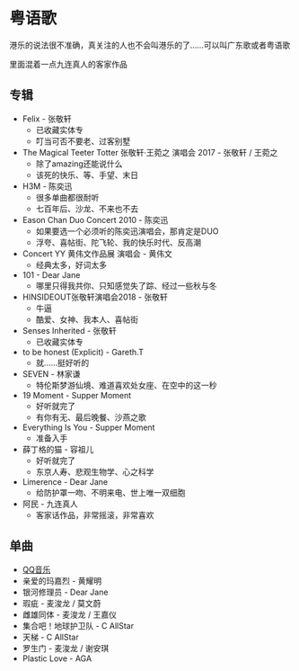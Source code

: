 # 粤语歌

港乐的说法很不准确，真关注的人也不会叫港乐的了……可以叫广东歌或者粤语歌

里面混着一点九连真人的客家作品

## 专辑

* Felix - 张敬轩
  * 已收藏实体专
  * 叮当可否不要老、过客别墅
* The Magical Teeter Totter 张敬轩‧王菀之 演唱会 2017 - 张敬轩 / 王菀之
  * 除了amazing还能说什么
  * 该死的快乐、等、手望、末日
* H3M - 陈奕迅
  * 很多单曲都很耐听
  * 七百年后、沙龙、不来也不去
* Eason Chan Duo Concert 2010 - 陈奕迅
  * 如果要选一个必须听的陈奕迅演唱会，那肯定是DUO
  * 浮夸、喜帖街、陀飞轮、我的快乐时代、反高潮
* Concert YY 黄伟文作品展 演唱会 - 黄伟文
  * 经典太多，好词太多
* 101 - Dear Jane
  * 哪里只得我共你、只知感觉失了踪、经过一些秋与冬
* HINSIDEOUT张敬轩演唱会2018 - 张敬轩
  * 牛逼
  * 酷爱、女神、我本人、喜帖街
* Senses Inherited - 张敬轩
  * 已收藏实体专
* to be honest (Explicit) - Gareth.T
  * 就……挺好听的
* SEVEN - 林家谦
  * 特伦斯梦游仙境、难道喜欢处女座、在空中的这一秒
* 19 Moment - Supper Moment
  * 好听就完了
  * 有你有无、最后晚餐、沙燕之歌
* Everything Is You - Supper Moment
  * 准备入手
* 薛丁格的猫 - 容祖儿
  * 好听就完了
  * 东京人寿、悲观生物学、心之科学
* Limerence - Dear Jane
  * 给防护罩一吻、不明来电、世上唯一双细胞
* 阿民 - 九连真人
  * 客家话作品，非常摇滚，非常喜欢


## 单曲

* [QQ音乐](https://c.y.qq.com/base/fcgi-bin/u?__=P3EUgBYdfhzV)
* 亲爱的玛嘉烈 - 黄耀明
* 银河修理员 - Dear Jane
* 瑕疵 - 麦浚龙 / 莫文蔚
* 雌雄同体 - 麦浚龙 / 王嘉仪
* 集合吧！地球护卫队 - C AllStar
* 天梯 - C AllStar
* 罗生门 - 麦浚龙 / 谢安琪
* Plastic Love - AGA

